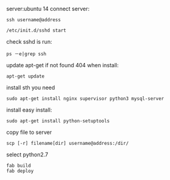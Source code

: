 server:ubuntu 14
connect server:

```
ssh username@address
```
```
/etc/init.d/sshd start
```

check sshd is run:
```
ps －e|grep ssh
```

update apt-get if not found 404 when install:
```
apt-get update
```
install sth you need

```
sudo apt-get install nginx supervisor python3 mysql-server
```

install easy install:
```
sudo apt-get install python-setuptools
```

copy file to server
```
scp [-r] filename[dir] username@address:/dir/
```


select python2.7

```
fab build
fab deploy
```






